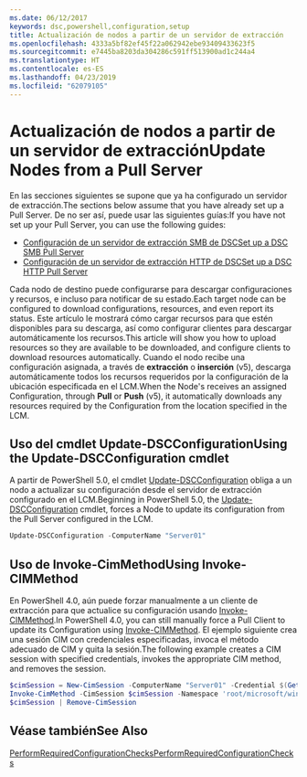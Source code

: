 ```yaml
---
ms.date: 06/12/2017
keywords: dsc,powershell,configuration,setup
title: Actualización de nodos a partir de un servidor de extracción
ms.openlocfilehash: 4333a5bf82ef45f22a062942ebe93409433623f5
ms.sourcegitcommit: e7445ba8203da304286c591ff513900ad1c244a4
ms.translationtype: HT
ms.contentlocale: es-ES
ms.lasthandoff: 04/23/2019
ms.locfileid: "62079105"
---
```

# <a name="update-nodes-from-a-pull-server"></a><span data-ttu-id="f06ff-103">Actualización de nodos a partir de un servidor de extracción</span><span class="sxs-lookup"><span data-stu-id="f06ff-103">Update Nodes from a Pull Server</span></span>

<span data-ttu-id="f06ff-104">En las secciones siguientes se supone que ya ha configurado un servidor de extracción.</span><span class="sxs-lookup"><span data-stu-id="f06ff-104">The sections below assume that you have already set up a Pull Server.</span></span> <span data-ttu-id="f06ff-105">De no ser así, puede usar las siguientes guías:</span><span class="sxs-lookup"><span data-stu-id="f06ff-105">If you have not set up your Pull Server, you can use the following guides:</span></span>

- [<span data-ttu-id="f06ff-106">Configuración de un servidor de extracción SMB de DSC</span><span class="sxs-lookup"><span data-stu-id="f06ff-106">Set up a DSC SMB Pull Server</span></span>](pullServerSmb.md)
- [<span data-ttu-id="f06ff-107">Configuración de un servidor de extracción HTTP de DSC</span><span class="sxs-lookup"><span data-stu-id="f06ff-107">Set up a DSC HTTP Pull Server</span></span>](pullServer.md)

<span data-ttu-id="f06ff-108">Cada nodo de destino puede configurarse para descargar configuraciones y recursos, e incluso para notificar de su estado.</span><span class="sxs-lookup"><span data-stu-id="f06ff-108">Each target node can be configured to download configurations, resources, and even report its status.</span></span> <span data-ttu-id="f06ff-109">Este artículo le mostrará cómo cargar recursos para que estén disponibles para su descarga, así como configurar clientes para descargar automáticamente los recursos.</span><span class="sxs-lookup"><span data-stu-id="f06ff-109">This article will show you how to upload resources so they are available to be downloaded, and configure clients to download resources automatically.</span></span> <span data-ttu-id="f06ff-110">Cuando el nodo recibe una configuración asignada, a través de **extracción** o **inserción** (v5), descarga automáticamente todos los recursos requeridos por la configuración de la ubicación especificada en el LCM.</span><span class="sxs-lookup"><span data-stu-id="f06ff-110">When the Node's receives an assigned Configuration, through **Pull** or **Push** (v5), it automatically downloads any resources required by the Configuration from the location specified in the LCM.</span></span>

## <a name="using-the-update-dscconfiguration-cmdlet"></a><span data-ttu-id="f06ff-111">Uso del cmdlet Update-DSCConfiguration</span><span class="sxs-lookup"><span data-stu-id="f06ff-111">Using the Update-DSCConfiguration cmdlet</span></span>

<span data-ttu-id="f06ff-112">A partir de PowerShell 5.0, el cmdlet [Update-DSCConfiguration](/powershell/module/psdesiredstateconfiguration/update-dscconfiguration) obliga a un nodo a actualizar su configuración desde el servidor de extracción configurado en el LCM.</span><span class="sxs-lookup"><span data-stu-id="f06ff-112">Beginning in PowerShell 5.0, the [Update-DSCConfiguration](/powershell/module/psdesiredstateconfiguration/update-dscconfiguration) cmdlet, forces a Node to update its configuration from the Pull Server configured in the LCM.</span></span>

```powershell
Update-DSCConfiguration -ComputerName "Server01"
```

## <a name="using-invoke-cimmethod"></a><span data-ttu-id="f06ff-113">Uso de Invoke-CimMethod</span><span class="sxs-lookup"><span data-stu-id="f06ff-113">Using Invoke-CIMMethod</span></span>

<span data-ttu-id="f06ff-114">En PowerShell 4.0, aún puede forzar manualmente a un cliente de extracción para que actualice su configuración usando [Invoke-CIMMethod](/powershell/module/cimcmdlets/invoke-cimmethod).</span><span class="sxs-lookup"><span data-stu-id="f06ff-114">In PowerShell 4.0, you can still manually force a Pull Client to update its Configuration using [Invoke-CIMMethod](/powershell/module/cimcmdlets/invoke-cimmethod).</span></span> <span data-ttu-id="f06ff-115">El ejemplo siguiente crea una sesión CIM con credenciales especificadas, invoca el método adecuado de CIM y quita la sesión.</span><span class="sxs-lookup"><span data-stu-id="f06ff-115">The following example creates a CIM session with specified credentials, invokes the appropriate CIM method, and removes the session.</span></span>

```powershell
$cimSession = New-CimSession -ComputerName "Server01" -Credential $(Get-Credential)
Invoke-CimMethod -CimSession $cimSession -Namespace 'root/microsoft/windows/desiredstateconfiguration' -Class 'MSFT_DscLocalConfigurationManager' -MethodName 'PerformRequiredConfigurationChecks' -Arguments @{ 'Flags' = [uint32]1 } -Verbose
$cimSession | Remove-CimSession
```

## <a name="see-also"></a><span data-ttu-id="f06ff-116">Véase también</span><span class="sxs-lookup"><span data-stu-id="f06ff-116">See Also</span></span>

[<span data-ttu-id="f06ff-117">PerformRequiredConfigurationChecks</span><span class="sxs-lookup"><span data-stu-id="f06ff-117">PerformRequiredConfigurationChecks</span></span>](/powershell/dsc/msft-dsclocalconfigurationmanager-performrequiredconfigurationchecks)
